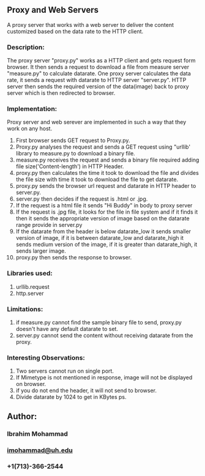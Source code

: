 ## Proxy and Web Servers
A proxy server that works with a web server to deliver the content customized based on the data rate to the HTTP client.

### Description:
The proxy server "proxy.py" works as a HTTP client and gets request form browser. It then sends a request to download a file from measure server "measure.py" to calculate datarate. One proxy server calculates the data rate, it sends a request with datarate to HTTP server "server.py". HTTP server then sends the required version of the data(image) back to proxy server which is then redirected to browser.

### Implementation:
Proxy server and web serever are implemented in such a way that they work on any host.
1. First browser sends GET request to Proxy.py. 
2. Proxy.py analyses the request and sends a GET request using "urllib' library to measure.py to download a binary file.
3. measure.py receives the request and sends a binary file required adding file size('Content-length') in HTTP Header. 
4. proxy.py then calculates the time it took to download the file and divides the file size with time it took to download the file to get datarate.
5. proxy.py sends the browser url request and datarate in HTTP header to server.py.
6. server.py then decides if the request is .html or .jpg.
7. If the request is a html file it sends "Hi Buddy" in body to proxy server
8. If the request is .jpg file, it looks for the file in file system and if it finds it then it sends the appropriate version of image based on the datarate range provide in server.py
9. If the datarate from the header is below datarate_low it sends smaller version of image, if it is between datarate_low and datarate_high it sends medium version of the image, if it is greater than datarate_high, it sends larger image.
10. proxy.py then sends the response to browser.

### Libraries used:
1. urllib.request
2. http.server

### Limitations:
1. if measure.py cannot find the sample binary file to send, proxy.py doesn't have any default datarate to set.
2. server.py cannot send the content without receiving datarate from the proxy.

### Interesting Observations:
1. Two servers cannot run on single port.
2. If Mimetype is not mentioned in response, image will not be displayed on browser.
3. if you do not end the header, it will not send to browser.
4. Divide datarate by 1024 to get in KBytes ps.

## Author:
### Ibrahim Mohammad
### imohammad@uh.edu
### +1(713)-366-2544
